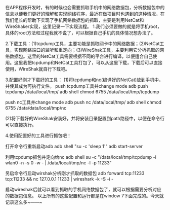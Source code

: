 在APP程序开发时，有的时候也会需要抓取手机中的网络数据包，分析数据包中的信息以便我们更好的理解和实现网络程序，最近在做项目时也遇到的这种情况，在我们组长的帮助下实现了手机网络数据包的抓取，主要是利用NetCat和WireShaker实现，这里记录一下实现流程。
1.我们必须要做的就是将手机root，具体的root方法和过程我就不说了，可以根据自己手机的具体情况想办法了。

2.下载工具：(1)tcpdump工具，主要功能是抓取网卡中的网络数据；(2)NetCat工具，实现网络端口的监听和重定向；(3)WireShak工具，主要利用它分析抓取的网络数据包。这里的NetCat工具需要根据不同的平台进行编译，以便适合自己使用。这里我把tcpdump和NetCat工具打包了，可以从这里下载，下载后可以直接使用，WireShak就自行下载吧。

3.配置好刚才下载好的工具：
(1)将tcpdump和nc(编译好的NetCat)放到手机中，并使其成为可执行文件。
push tcpdump工具并change mode
adb push tcpdump /data/local/tmp/
adb shell chmod 6755 /data/local/tmp/tcpdump

push nc工具并change mode 
adb push nc /data/local/tmp/
adb shell chmod 6755 /data/data/local/tmp/nc

(2)将下载好的WireShak安装好，并将安装目录配置到path路径中，以便在命令行可以直接执行。

4.使用配置好的工具进行抓包吧！

打开命令行重新启动adb
adb shell "su -c 'sleep 1'"
adb start-server

利用tcpdump抓包并定向给nc
adb shell su -c "/data/local/tmp/tcpdump -i wlan0 -n -s 0 -w - | /data/local/tmp/nc -l -p 11233"

另启命令行启动wirshak分析刚才抓取的数据包
 adb forward tcp:11233 tcp:11233 && nc 127.0.0.1 11233 | wireshark -k -S -i -

启动wireshak后就可以看到抓取的手机网络数据包了，就可以根据需要分析对应的数据包信息。
以上所有的这些配置和运行都是在window 7下面完成的。今天就记录这么多~——~